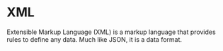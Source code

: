 ﻿# XML
Extensible Markup Language (XML) is a markup language that provides rules to define any data. Much like JSON, it is a data format.
